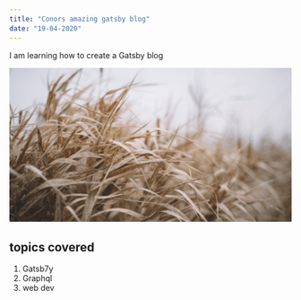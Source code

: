 ```yaml
---
title: "Conors amazing gatsby blog"
date: "19-04-2020"
---
```


I am learning how to create a Gatsby blog

![Grass](./grass.png)

## topics covered

1. Gatsb7y
2. Graphql
3. web dev
